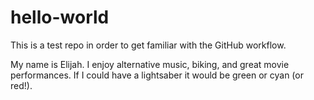 # hello-world
This is a test repo in order to get familiar with the GitHub workflow.


My name is Elijah. I enjoy alternative music, biking, and great movie performances. 
If I could have a lightsaber it would be green or cyan (or red!). 


